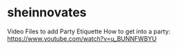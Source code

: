 # sheinnovates
Video Files to add 
Party Etiquette
How to get into a party: https://www.youtube.com/watch?v=u_BUNNFWBYU
